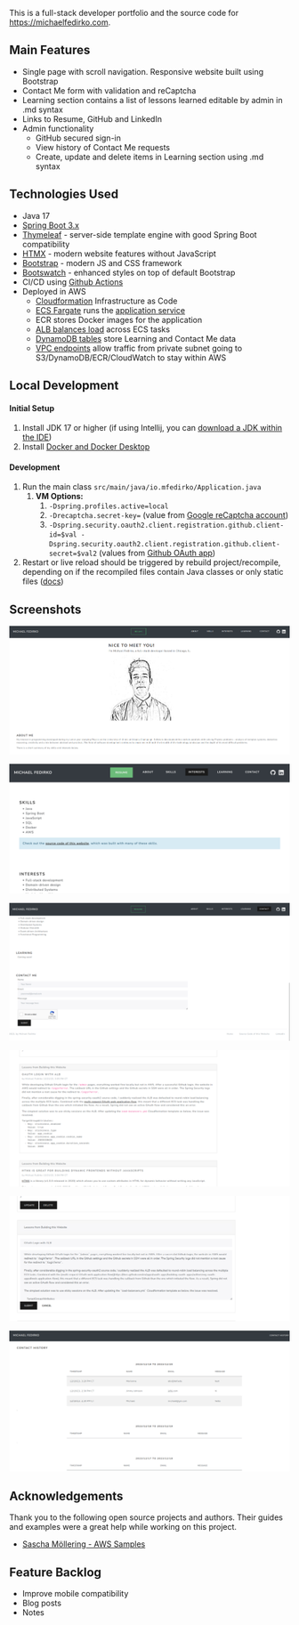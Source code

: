 This is a full-stack developer portfolio and the source code for https://michaelfedirko.com.

## Main Features
- Single page with scroll navigation. Responsive website built using Bootstrap
- Contact Me form with validation and reCaptcha
- Learning section contains a list of lessons learned editable by admin in .md syntax
- Links to Resume, GitHub and LinkedIn
- Admin functionality
  - GitHub secured sign-in
  - View history of Contact Me requests
  - Create, update and delete items in Learning section using .md syntax

## Technologies Used
- Java 17
- [Spring Boot 3.x](https://spring.io/projects/spring-boot)
- [Thymeleaf](https://www.thymeleaf.org/) - server-side template engine with good Spring Boot compatibility
- [HTMX](https://htmx.org/) - modern website features without JavaScript
- [Bootstrap](https://getbootstrap.com/) - modern JS and CSS framework
- [Bootswatch](https://bootswatch.com/) - enhanced styles on top of default Bootstrap
- CI/CD using [Github Actions](./.github/workflows)
- Deployed in AWS
  - [Cloudformation](./aws/cloudformation/master.yaml) Infrastructure as Code 
  - [ECS Fargate](./aws/cloudformation/infrastructure/ecs-cluster.yaml) runs the [application service](./aws/cloudformation/services/server-backend/service.yaml)
  - ECR stores Docker images for the application
  - [ALB balances load](./aws/cloudformation/infrastructure/load-balancers.yaml) across ECS tasks
  - [DynamoDB tables](./aws/cloudformation/infrastructure/dynamodb.yaml) store Learning and Contact Me data
  - [VPC endpoints](./aws/cloudformation/infrastructure/vpc.yaml) allow traffic from private subnet going to S3/DynamoDB/ECR/CloudWatch to stay within AWS

## Local Development
#### Initial Setup
1. Install JDK 17 or higher (if using Intellij, you can [download a JDK within the IDE](https://www.jetbrains.com/guide/java/tips/download-jdk/))
2. Install [Docker and Docker Desktop](https://docs.docker.com/get-docker/)

#### Development
1. Run the main class `src/main/java/io.mfedirko/Application.java`
   1. **VM Options:** 
      1. `-Dspring.profiles.active=local`
      2. `-Drecaptcha.secret-key=` (value from [Google reCaptcha account](https://www.google.com/recaptcha/about/))
      3. `-Dspring.security.oauth2.client.registration.github.client-id=$val -Dspring.security.oauth2.client.registration.github.client-secret=$val2` (values from [Github OAuth app](https://docs.github.com/en/apps/oauth-apps/building-oauth-apps/creating-an-oauth-app))
2. Restart or live reload should be triggered by rebuild project/recompile, depending on if the recompiled files contain Java classes or only static files 
([docs](https://docs.spring.io/spring-boot/docs/current/reference/html/using.html#using.devtools.livereload))

## Screenshots

![Home page top](./docs/images/home-page.png)

![Home page middle](./docs/images/home-page-middle.png)

![Contact form](./docs/images/contact-section.png)

![Learning](./docs/images/learning.png)

![Admin Learning](./docs/images/admin-learning.png)

![Admin contact history](./docs/images/admin-contact-history.png)

## Acknowledgements
Thank you to the following open source projects and authors. 
Their guides and examples were a great help while working on this project. 
- [Sascha Möllering - AWS Samples](https://github.com/aws-samples/reactive-refarch-cloudformation/tree/master)

## Feature Backlog
- Improve mobile compatibility
- Blog posts
- Notes
